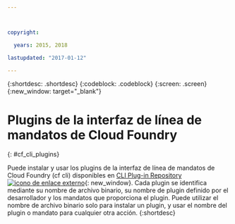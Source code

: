 ```yaml
---



copyright:

  years: 2015, 2018

lastupdated: "2017-01-12"

---
```


{:shortdesc: .shortdesc}
{:codeblock: .codeblock}
{:screen: .screen}
{:new_window: target="_blank"}

# Plugins de la interfaz de línea de mandatos de Cloud Foundry
{: #cf_cli_plugins}

Puede instalar y usar los plugins de la interfaz de línea de mandatos de Cloud Foundry (cf cli) disponibles en
[CLI Plug-in Repository ![icono de enlace externo](../icons/launch-glyph.svg)](http://plugins.ng.bluemix.net/){: new_window}. Cada plugin se identifica mediante su nombre de
archivo binario, su nombre de plugin definido por el desarrollador y los mandatos que proporciona el plugin. Puede utilizar
el nombre de archivo binario solo para instalar un plugin, y usar el nombre del plugin o mandato para cualquier otra acción.
{:shortdesc}
